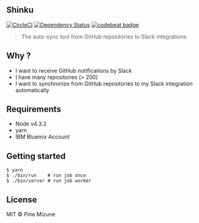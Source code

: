 Shinku
-------
[![CircleCI](https://circleci.com/gh/pine/Shinku/tree/master.svg?style=shield)](https://circleci.com/gh/pine/Shinku/tree/master)
[![Dependency Status](https://gemnasium.com/badges/github.com/pine/Shinku.svg)](https://gemnasium.com/github.com/pine/Shinku)
[![codebeat badge](https://codebeat.co/badges/0d14928a-eff0-40ff-bdc4-1ee024f47a54)](https://codebeat.co/projects/github-com-pine-shinku-master)

> The auto-sync tool from GitHub repositories to Slack integrations

## Why ?
- I want to receive GitHub notifications by Slack
- I have many repositories (> 200)
- I want to synchronize from GitHub repositories to my Slack integration automatically

## Requirements
- Node v4.3.2
- yarn
- IBM Bluemix Account

## Getting started

```
$ yarn
$ ./bin/run    # run job once
$ ./bin/server # run job worker
```

## License
MIT &copy; Pine Mizune
